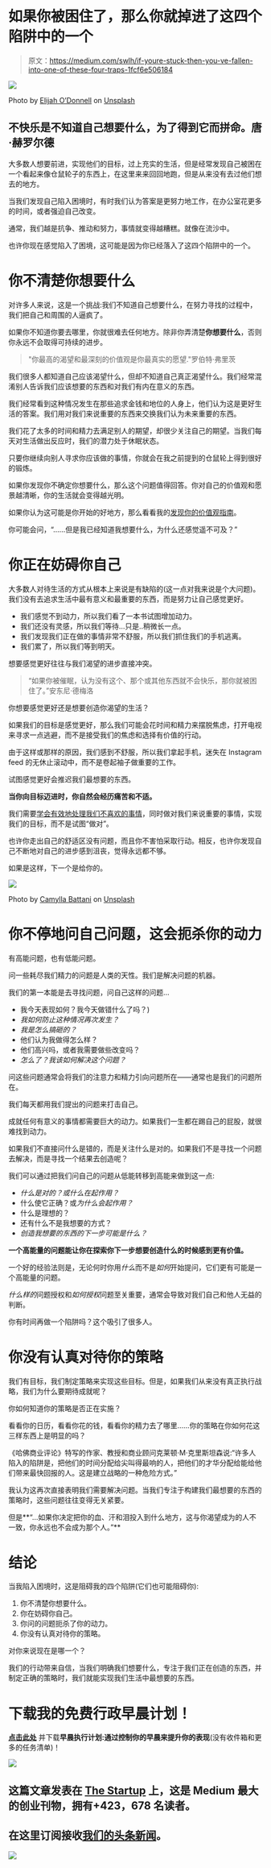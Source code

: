 # 如果你被困住了，那么你就掉进了这四个陷阱中的一个

> 原文：<https://medium.com/swlh/if-youre-stuck-then-you-ve-fallen-into-one-of-these-four-traps-1fcf6e506184>

![](img/6ae05d87eedbc1177c3f113a8c726c09.png)

Photo by [Elijah O’Donnell](https://unsplash.com/photos/dfdyIYnRwqA?utm_source=unsplash&utm_medium=referral&utm_content=creditCopyText) on [Unsplash](https://unsplash.com/t/people?utm_source=unsplash&utm_medium=referral&utm_content=creditCopyText)

## 不快乐是不知道自己想要什么，为了得到它而拼命。唐·赫罗尔德

大多数人想要前进，实现他们的目标，过上充实的生活，但是经常发现自己被困在一个看起来像仓鼠轮子的东西上，在这里来来回回地跑，但是从来没有去过他们想去的地方。

当我们发现自己陷入困境时，有时我们认为答案是更努力地工作，在办公室花更多的时间，或者强迫自己改变。

通常，我们越是抗争、推动和努力，事情就变得越糟糕。就像在流沙中。

也许你现在感觉陷入了困境，这可能是因为你已经落入了这四个陷阱中的一个。

# 你不清楚你想要什么

对许多人来说，这是一个挑战:我们不知道自己想要什么，在努力寻找的过程中，我们把自己和周围的人逼疯了。

如果你不知道你要去哪里，你就很难去任何地方。除非你弄清楚**你想要什么**，否则你永远不会取得可持续的进步。

> "你最高的渴望和最深刻的价值观是你最真实的愿望."罗伯特·弗里茨

我们很多人都知道自己应该渴望什么，但却不知道自己真正渴望什么。我们经常混淆别人告诉我们应该想要的东西和对我们有内在意义的东西。

我们经常看到这种情况发生在那些追求金钱和地位的人身上，他们认为这是更好生活的答案。我们用对我们来说重要的东西来交换我们认为未来重要的东西。

我们花了太多的时间和精力去满足别人的期望，却很少关注自己的期望。当我们每天对生活做出反应时，我们的潜力处于休眠状态。

只要你继续向别人寻求你应该做的事情，你就会在我之前提到的仓鼠轮上得到很好的锻炼。

如果你发现你不确定你想要什么，那么这个问题值得回答。你对自己的价值观和愿景越清晰，你的生活就会变得越光明。

如果你认为这可能是你开始的好地方，那么看看我的[发现你的价值观指南](https://pages.convertkit.com/47255dd5c9/d44858f307)。

你可能会问，“……但是我已经知道我想要什么，为什么还感觉遥不可及？”

# 你正在妨碍你自己

大多数人对待生活的方式从根本上来说是有缺陷的(这一点对我来说是个大问题)。我们没有去追求生活中最有意义和最重要的东西，而是努力让自己感觉更好。

*   我们感觉不到动力，所以我们看了一本书试图增加动力。
*   我们还没有灵感，所以我们等待…只是..稍微长一点。
*   我们发现我们正在做的事情非常不舒服，所以我们抓住我们的手机逃离。
*   我们累了，所以我们等到明天。

想要感觉更好往往与我们渴望的进步直接冲突。

> “如果你被催眠，认为没有这个、那个或其他东西就不会快乐，那你就被困住了。”安东尼·德梅洛

你想要感觉更好还是想要创造你渴望的生活？

如果我们的目标是感觉更好，那么我们可能会花时间和精力来摆脱焦虑，打开电视来寻求一点逃避，而不是接受我们的焦虑和选择有价值的行动。

由于这样或那样的原因，我们感到不舒服，所以我们拿起手机，迷失在 Instagram feed 的无休止滚动中，而不是卷起袖子做重要的工作。

试图感觉更好会推迟我们最想要的东西。

**当你向目标迈进时，你自然会经历痛苦和不适。**

我们需要[学会有效地处理我们不喜欢的事情](/swlh/three-simple-questions-to-ask-when-you-doubt-yourself-7f0f4ebe891a?source=friends_link&sk=3c06e3c57c56048016787c9c09e80f04)，同时做对我们来说重要的事情，实现我们的目标，而不是试图“做对”。

也许你走出自己的舒适区没有问题，而且你不害怕采取行动。相反，也许你发现自己不断地对自己的进步感到沮丧，觉得永远都不够。

如果是这样，下一个是给你的。

![](img/7e8cd170203acd3ac46abe4b5a900fe9.png)

Photo by [Camylla Battani](https://unsplash.com/photos/AoqgGAqrLpU?utm_source=unsplash&utm_medium=referral&utm_content=creditCopyText) on [Unsplash](https://unsplash.com/search/photos/questions?utm_source=unsplash&utm_medium=referral&utm_content=creditCopyText)

# 你不停地问自己问题，这会扼杀你的动力

有高能问题，也有低能问题。

问一些耗尽我们精力的问题是人类的天性。我们是解决问题的机器。

我们的第一本能是去寻找问题，问自己这样的问题…

*   我今天表现如何？我今天做错什么了吗？)
*   *我如何防止这种情况再次发生？*
*   *我是怎么搞砸的？*
*   他们认为我做得怎么样？
*   他们高兴吗，或者我需要做些改变吗？
*   *怎么了？我该如何解决这个问题？*

问这些问题通常会将我们的注意力和精力引向问题所在——通常也是我们的问题所在。

我们每天都用我们提出的问题来打击自己。

成就任何有意义的事情都需要巨大的动力。如果我们一生都在踢自己的屁股，就很难找到动力。

如果我们不直接问什么是错的，而是关注什么是对的。如果我们不是寻找一个问题去解决，而是寻找一个结果去创造呢？

我们可以通过把我们问自己的问题从低能转移到高能来做到这一点:

*   *什么是对的？*或*什么在起作用？*
*   什么使它正确？或*为什么会起作用？*
*   什么是理想的？
*   还有什么不是我想要的方式？
*   *创造我想要的东西的下一步可能是什么？*

**一个高能量的问题能让你在探索你下一步想要创造什么的时候感到更有价值。**

一个好的经验法则是，无论何时你用*什么*而不是*如何*开始提问，它们更有可能是一个高能量的问题。

*什么样的*问题授权和*如何授权*问题至关重要，通常会导致对我们自己和他人无益的判断。

你有时间再做一个陷阱吗？这个吸引了很多人。

# 你没有认真对待你的策略

我们有目标，我们制定策略来实现这些目标。但是，如果我们从来没有真正执行战略，我们为什么要期待成就呢？

你如何知道你的策略是否正在实施？

看看你的日历，看看你花的钱，看看你的精力去了哪里……你的策略在你如何花这三样东西上是明显的吗？

《哈佛商业评论》特写的作家、教授和商业顾问克莱顿·M·克里斯坦森说:“许多人陷入的陷阱是，把他们的时间分配给尖叫得最响的人，把他们的才华分配给能给他们带来最快回报的人。这是建立战略的一种危险方式。”

我认为这再次直接表明我们需要解决问题。当我们专注于构建我们最想要的东西的策略时，这些问题往往变得无关紧要。

但是**“…如果你决定把你的血、汗和泪投入到什么地方，这与你渴望成为的人不一致，你永远也不会成为那个人。”**

# 结论

当我陷入困境时，这是阻碍我的四个陷阱(它们也可能阻碍你):

1.  你不清楚你想要什么。
2.  你在妨碍你自己。
3.  你问的问题扼杀了你的动力。
4.  你没有认真对待你的策略。

对你来说现在是哪一个？

我们的行动带来自信，当我们明确我们想要什么，专注于我们正在创造的东西，并制定正确的策略时，我们就能实现我们生活中最想要的东西。

# 下载我的免费行政早晨计划！

[**点击此处**](https://www.createpurpose.net/executive-morning-plan) 并下载**早晨执行计划:通过控制你的早晨来提升你的表现**(没有收件箱和更多的任务清单)！

[![](img/308a8d84fb9b2fab43d66c117fcc4bb4.png)](https://medium.com/swlh)

## 这篇文章发表在 [The Startup](https://medium.com/swlh) 上，这是 Medium 最大的创业刊物，拥有+423，678 名读者。

## 在这里订阅接收[我们的头条新闻](https://growthsupply.com/the-startup-newsletter/)。

[![](img/b0164736ea17a63403e660de5dedf91a.png)](https://medium.com/swlh)